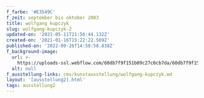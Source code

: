 ```yaml
---
f_farbe: '#E3549C'
f_zeit: september bis oktober 2003
title: wolfgang kupczyk
slug: wolfgang-kupczyk-2
updated-on: '2021-05-11T21:56:44.132Z'
created-on: '2021-01-16T15:22:22.569Z'
published-on: '2022-09-26T14:58:58.838Z'
f_background-image:
  url: >-
    https://uploads-ssl.webflow.com/60db7f9f151b09c27c0cb7da/60db7f9f151b09eb730cb8c5_wolfgang%20kupczyk.jpg
  alt: null
f_ausstellung-links: cms/kunstausstellung/wolfgang-kupczyk.md
layout: '[ausstellung2].html'
tags: ausstellung2
---
```



